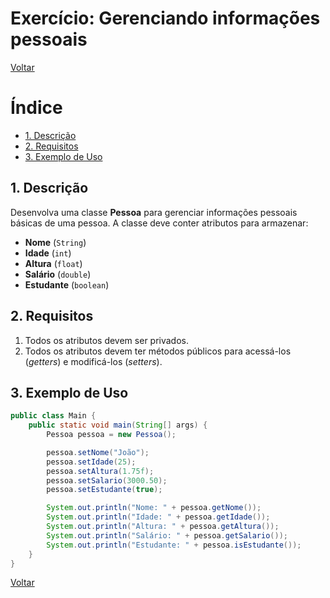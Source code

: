 # Exercício: Gerenciando informações pessoais

[Voltar](../../README.md)

# Índice

<!-- TOC -->

- [1. Descrição](#1-descri%C3%A7%C3%A3o)
- [2. Requisitos](#2-requisitos)
- [3. Exemplo de Uso](#3-exemplo-de-uso)

<!-- /TOC -->

## 1. Descrição

Desenvolva uma classe **Pessoa** para gerenciar informações pessoais básicas de uma pessoa. A classe deve conter atributos para armazenar:

- **Nome** (`String`)
- **Idade** (`int`)
- **Altura** (`float`)
- **Salário** (`double`)
- **Estudante** (`boolean`)

## 2. Requisitos

1. Todos os atributos devem ser privados.
2. Todos os atributos devem ter métodos públicos para acessá-los (_getters_) e modificá-los (_setters_).

## 3. Exemplo de Uso

```java
public class Main {
    public static void main(String[] args) {
        Pessoa pessoa = new Pessoa();

        pessoa.setNome("João");
        pessoa.setIdade(25);
        pessoa.setAltura(1.75f);
        pessoa.setSalario(3000.50);
        pessoa.setEstudante(true);

        System.out.println("Nome: " + pessoa.getNome());
        System.out.println("Idade: " + pessoa.getIdade());
        System.out.println("Altura: " + pessoa.getAltura());
        System.out.println("Salário: " + pessoa.getSalario());
        System.out.println("Estudante: " + pessoa.isEstudante());
    }
}
```

[Voltar](../../README.md)

